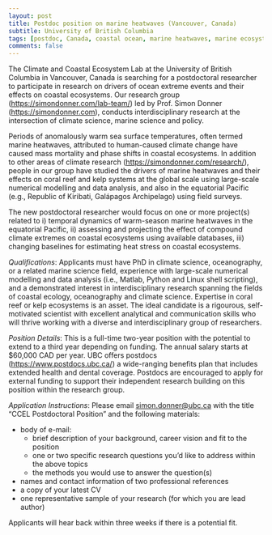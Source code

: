 ```yaml
---
layout: post
title: Postdoc position on marine heatwaves (Vancouver, Canada)
subtitle: University of British Columbia
tags: [postdoc, Canada, coastal ocean, marine heatwaves, marine ecosystems]
comments: false
---
```

The Climate and Coastal Ecosystem Lab at the University of British Columbia
in Vancouver, Canada is searching for a postdoctoral researcher to
participate in research on drivers of ocean extreme events and their
effects on coastal ecosystems. Our research group
(https://simondonner.com/lab-team/)
led by Prof. Simon Donner
(https://simondonner.com),
conducts interdisciplinary research at the intersection of climate science,
marine science and policy.

Periods of anomalously warm sea surface temperatures, often termed marine
heatwaves, attributed to human-caused climate change have caused mass
mortality and phase shifts in coastal ecosystems. In addition to other
areas of climate research
(https://simondonner.com/research/),
people in our group have studied the drivers of marine heatwaves and their
effects on coral reef and kelp systems at the global scale using
large-scale numerical modelling and data analysis, and also in the
equatorial Pacific (e.g., Republic of Kiribati, Galápagos Archipelago)
using field surveys.

The new postdoctoral researcher would focus on one or more project(s)
related to i) temporal dynamics of warm-season marine heatwaves in the
equatorial Pacific, ii) assessing and projecting the effect of compound
climate extremes on coastal ecosystems using available databases, iii)
changing baselines for estimating heat stress on coastal ecosystems.

*Qualifications*: Applicants must have PhD in climate science,
oceanography, or a related marine science field, experience with
large-scale numerical modelling and data analysis (i.e., Matlab, Python and
Linux shell scripting), and a demonstrated interest in interdisciplinary
research spanning the fields of coastal ecology, oceanography and climate
science. Expertise in coral reef or kelp ecosystems is an asset. The ideal
candidate is a rigourous, self-motivated scientist with excellent
analytical and communication skills who will thrive working with a diverse
and interdisciplinary group of researchers.

*Position Details*: This is a full-time two-year position with the
potential to extend to a third year depending on funding. The annual salary
starts at $60,000 CAD per year. UBC offers postdocs
(https://www.postdocs.ubc.ca/)
a wide-ranging benefits plan that includes extended health and dental
coverage. Postdocs are encouraged to apply for external funding to support
their independent research building on this position within the research
group.

*Application Instructions*: Please email simon.donner@ubc.ca with the title
“CCEL Postdoctoral Position” and the following materials:

   - body of e-mail:
      - brief description of your background, career vision and fit to the
      position
      - one or two specific research questions you’d like to address within
      the above topics
      - the methods you would use to answer the question(s)
   - names and contact information of two professional references
   - a copy of your latest CV
   - one representative sample of your research (for which you are lead
   author)


Applicants will hear back within three weeks if there is a potential fit.
